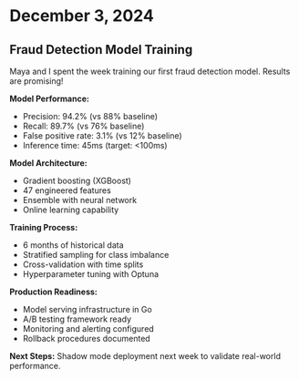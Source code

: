 # December 3, 2024

## Fraud Detection Model Training

Maya and I spent the week training our first fraud detection model. Results are promising!

**Model Performance:**
- Precision: 94.2% (vs 88% baseline)
- Recall: 89.7% (vs 76% baseline)
- False positive rate: 3.1% (vs 12% baseline)
- Inference time: 45ms (target: <100ms)

**Model Architecture:**
- Gradient boosting (XGBoost)
- 47 engineered features
- Ensemble with neural network
- Online learning capability

**Training Process:**
- 6 months of historical data
- Stratified sampling for class imbalance
- Cross-validation with time splits
- Hyperparameter tuning with Optuna

**Production Readiness:**
- Model serving infrastructure in Go
- A/B testing framework ready
- Monitoring and alerting configured
- Rollback procedures documented

**Next Steps:** Shadow mode deployment next week to validate real-world performance.
